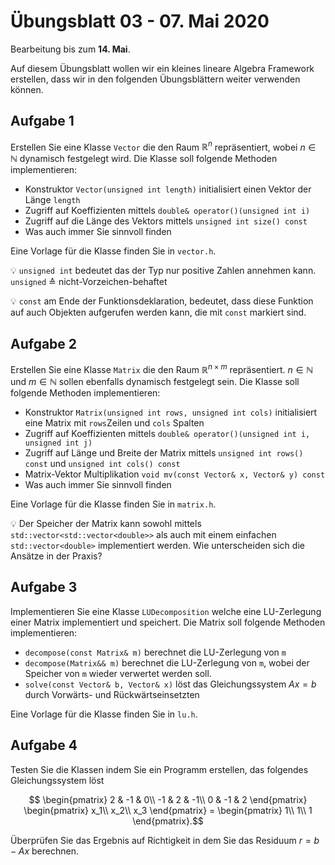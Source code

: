 # Übungsblatt 03 - 07. Mai 2020
Bearbeitung bis zum **14. Mai**.

Auf diesem Übungsblatt wollen wir ein kleines lineare Algebra
Framework erstellen, dass wir in den folgenden Übungsblättern weiter verwenden können.

## Aufgabe 1
Erstellen Sie eine Klasse `Vector` die den Raum $`\mathbb{R}^n`$
repräsentiert, wobei $`n\in\mathbb{N}`$ dynamisch festgelegt wird. Die
Klasse soll folgende Methoden implementieren:
- Konstruktor `Vector(unsigned int length)` initialisiert einen Vektor der Länge `length`
- Zugriff auf Koeffizienten mittels `double& operator()(unsigned int i)`
- Zugriff auf die Länge des Vektors mittels `unsigned int size() const`
- Was auch immer Sie sinnvoll finden

Eine Vorlage für die Klasse finden Sie in `vector.h`.

:bulb: `unsigned int` bedeutet das der Typ nur positive Zahlen
annehmen kann. `unsigned` ≙ nicht-Vorzeichen-behaftet

:bulb: `const`
am Ende der Funktionsdeklaration, bedeutet, dass diese Funktion auf
auch Objekten aufgerufen werden kann, die mit `const` markiert sind.

## Aufgabe 2
Erstellen Sie eine Klasse `Matrix` die den Raum $`\mathbb{R}^{n\times
m}`$ repräsentiert. $`n\in\mathbb{N}`$ und $`m\in\mathbb{N}`$ sollen ebenfalls dynamisch festgelegt sein.
Die Klasse soll folgende Methoden implementieren:
- Konstruktor `Matrix(unsigned int rows, unsigned int cols)` initialisiert eine Matrix
  mit `rows`Zeilen und `cols` Spalten
- Zugriff auf Koeffizienten mittels `double& operator()(unsigned int i, unsigned int j)`
- Zugriff auf Länge und Breite der Matrix mittels `unsigned int rows() const` und `unsigned int cols() const`
- Matrix-Vektor Multiplikation `void mv(const Vector& x, Vector& y) const`
- Was auch immer Sie sinnvoll finden

Eine Vorlage für die Klasse finden Sie in `matrix.h`.

:bulb: Der Speicher der Matrix kann sowohl mittels
`std::vector<std::vector<double>>` als auch mit einem einfachen
`std::vector<double>` implementiert werden. Wie unterscheiden sich die
Ansätze in der Praxis?

## Aufgabe 3
Implementieren Sie eine Klasse `LUDecomposition` welche eine
LU-Zerlegung einer Matrix implementiert und speichert.
Die Matrix soll folgende Methoden implementieren:
- `decompose(const Matrix& m)` berechnet die LU-Zerlegung von `m`
- `decompose(Matrix&& m)` berechnet die LU-Zerlegung von `m`, wobei
  der Speicher von `m` wieder verwertet werden soll.
- `solve(const Vector& b, Vector& x)` löst das Gleichungssystem $`Ax=b`$
  durch Vorwärts- und Rückwärtseinsetzten

Eine Vorlage für die Klasse finden Sie in `lu.h`.

## Aufgabe 4
Testen Sie die Klassen indem Sie ein Programm erstellen, das folgendes
Gleichungssystem löst

```math
    \begin{pmatrix}
      2 & -1 & 0\\
      -1 & 2 & -1\\
      0 & -1 & 2
    \end{pmatrix}
    \begin{pmatrix}
    x_1\\
    x_2\\
    x_3
    \end{pmatrix}
    =
    \begin{pmatrix}
    1\\
    1\\
    1
    \end{pmatrix}.
```

Überprüfen Sie das Ergebnis auf Richtigkeit in dem Sie das Residuum $`r = b -Ax`$ berechnen.
